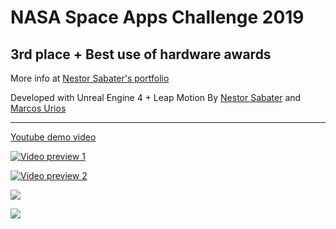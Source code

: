 # NASA Space Apps Challenge 2019
## 3rd place + Best use of hardware awards

More info at [Nestor Sabater's portfolio](https://nsabater.com/nasa-space-apps-challenge-2019-3rd-place-award)

Developed with Unreal Engine 4 + Leap Motion
By [Nestor Sabater](https://nsabater.com)
and [Marcos Urios](https://marcosurios.com)

------------------------------------------  

[Youtube demo video](https://www.youtube.com/watch?v=2ytr35p4DNo)  

[![Video preview 1](https://j.gifs.com/ANk7j7.gif)](https://www.youtube.com/watch?v=2ytr35p4DNo)

[![Video preview 2](https://j.gifs.com/lx4mQ7.gif)](https://www.youtube.com/watch?v=2ytr35p4DNo)



![](https://nsabater.com/wp-content/uploads/2019/10/Screenshot_44-1024x556.png)


![](https://nsabater.com/wp-content/uploads/2019/10/1020_4-min-1024x768.jpg)
